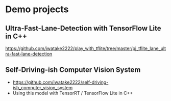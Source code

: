 # Demo projects

## Ultra-Fast-Lane-Detection with TensorFlow Lite in C++
https://github.com/iwatake2222/play_with_tflite/tree/master/pj_tflite_lane_ultra-fast-lane-detection

## Self-Driving-ish Computer Vision System
- https://github.com/iwatake2222/self-driving-ish_computer_vision_system
- Using this model with TensorRT / TensorFlow Lite in C++

